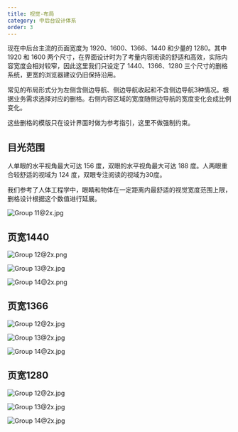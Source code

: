 ```yaml
---
title: 视觉-布局
category: 中后台设计体系
order: 3
---
```


现在中后台主流的页面宽度为 1920、1600、1366、1440 和少量的 1280。其中 1920 和 1600 两个尺寸，在界面设计时为了考量内容阅读的舒适和高效，实际内容宽度会相对较窄，因此这里我们只设定了 1440、1366、1280 三个尺寸的删格系统，更宽的浏览器建议仍旧保持沿用。

常见的布局形式分为左侧含侧边导航、侧边导航收起和不含侧边导航3种情况。根据业务需求选择对应的删格。右侧内容区域的宽度随侧边导航的宽度变化会成比例变化。

这些删格的模版只在设计界面时做为参考指引，这里不做强制约束。

## 目光范围

人单眼的水平视角最大可达 156 度，双眼的水平视角最大可达 188 度。人两眼重合较舒适的视域为 124 度，双眼专注阅读的视域为30度。

我们参考了人体工程学中，眼睛和物体在一定距离内最舒适的视觉宽度范围上限，删格设计根据这个数值进行延展。

![Group 11@2x.jpg](https://img.alicdn.com/tfs/TB1QMJGLFzqK1RjSZFCXXbbxVXa-3080-1052.jpg)

## 页宽1440

![Group 12@2x.png](https://img.alicdn.com/tfs/TB1ueM.LCzqK1RjSZPcXXbTepXa-3140-1160.png)

![Group 13@2x.jpg](https://img.alicdn.com/tfs/TB1t0tDLOrpK1RjSZFhXXXSdXXa-3140-1160.jpg)

![Group 14@2x.png](https://img.alicdn.com/tfs/TB1vzNILNTpK1RjSZFMXXbG_VXa-3140-1160.png)

## 页宽1366

![Group 12@2x.jpg](https://img.alicdn.com/tfs/TB111lCLSzqK1RjSZFLXXcn2XXa-3140-1160.jpg)

![Group 13@2x.jpg](https://img.alicdn.com/tfs/TB1KO0PLMHqK1RjSZFkXXX.WFXa-3140-1160.jpg)

![Group 14@2x.jpg](https://img.alicdn.com/tfs/TB1_E4FLH2pK1RjSZFsXXaNlXXa-3140-1160.jpg)

## 页宽1280

![Group 12@2x.jpg](https://img.alicdn.com/tfs/TB130VMLMHqK1RjSZFEXXcGMXXa-3140-1160.jpg)

![Group 13@2x.jpg](https://img.alicdn.com/tfs/TB10YBJLSzqK1RjSZFpXXakSXXa-3140-1160.jpg)

![Group 14@2x.jpg](https://img.alicdn.com/tfs/TB1RAX6LOLaK1RjSZFxXXamPFXa-3140-1160.jpg)
